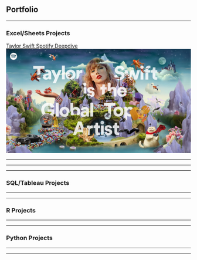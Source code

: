 ## Portfolio

---

### Excel/Sheets Projects 

[Taylor Swift Spotify Deepdive](https://github.com/Keithen-Vaughn/taylor_swift_project)
<img src="images/Taylor_Swift_Spotify.jpg?raw=true"/>

---


---


---

### SQL/Tableau Projects

---
---

### R Projects

---
---

### Python Projects

---
---
